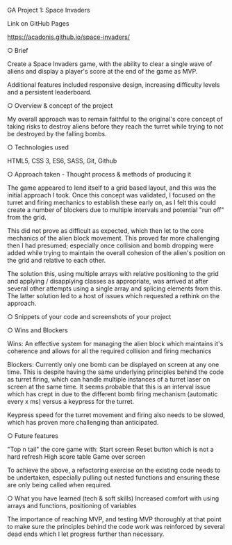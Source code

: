 GA Project 1: Space Invaders 

Link on GitHub Pages 

https://acadonis.github.io/space-invaders/

○ Brief

Create a Space Invaders game, with the ability to clear a single wave of aliens and display a player's score at the end of the game as MVP.

Additional features included responsive design, increasing difficulty levels and a persistent leaderboard.

○ Overview & concept of the project

My overall approach was to remain faithful to the original's core concept of taking risks to destroy aliens before they reach the turret while trying to not be destroyed by the falling bombs.

○ Technologies used

HTML5, CSS 3, ES6, SASS, Git, Github

○ Approach taken - Thought process & methods of producing it

The game appeared to lend itself to a grid based layout, and this was the initial approach I took. Once this concept was validated, I focused on the turret and firing mechanics to establish these early on, as I felt this could create a number of blockers due to multiple intervals and potential "run off" from the grid.

This did not prove as difficult as expected, which then let to the core mechanics of the alien block movement. This proved far more challenging then I had presumed; especially once collision and bomb dropping were added while trying to maintain the overall cohesion of the alien's position on the grid and relative to each other.

The solution this, using multiple arrays with relative positioning to the grid and applying / disapplying classes as appropriate, was arrived at after several other attempts using a single array and splicing elements from this. The latter solution led to a host of issues which requested a rethink on the approach.

○ Snippets of your code and screenshots of your project

○ Wins and Blockers

Wins:
An effective system for managing the alien block which maintains it's coherence and allows for all the required collision and firing mechanics

Blockers:
Currently only one bomb can be displayed on screen at any one time. This is despite having the same underlying principles behind the code as turret firing, which can handle multiple instances of a turret laser on screen at the same time. It seems probable that this is an interval issue which has crept in due to the different bomb firing mechanism (automatic every x ms) versus a keypress for the turret.

Keypress speed for the turret movement and firing also needs to be slowed, which has proven more challenging than anticipated.

○ Future features

"Top n tail" the core game with:
Start screen
Reset button which is not a hard refresh
High score table
Game over screen

To achieve the above, a refactoring exercise on the existing code needs to be undertaken, especially pulling out nested functions and ensuring these are only being called when required. 


○ What you have learned (tech & soft skills)
Increased comfort with using arrays and functions, positioning of variables


The importance of reaching MVP, and testing MVP thoroughly at that point to make sure the principles behind the code work was reinforced by several dead ends which I let progress further than necessary.
